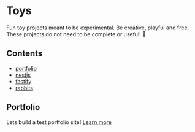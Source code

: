 # Toys 

Fun toy projects meant to be experimental. Be creative, playful and free. These projects do not need to be complete or useful! 🥳

## Contents
- [portfolio](#portfolio)
- [nestjs](#nestjs)
- [fastify](#fastify)
- [rabbits](#rabbits)

## Portfolio
Lets build a test portfolio site! [Learn more](https://github.com/svenkang/toys/tree/main/portfolio)  

